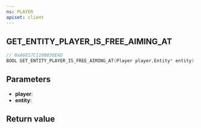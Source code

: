```yaml
---
ns: PLAYER
apiset: client
---
```

## GET_ENTITY_PLAYER_IS_FREE_AIMING_AT

```c
// 0xA6817C110B830EAD
BOOL GET_ENTITY_PLAYER_IS_FREE_AIMING_AT(Player player,Entity* entity);
```


## Parameters
* **player**:
* **entity**:

## Return value

